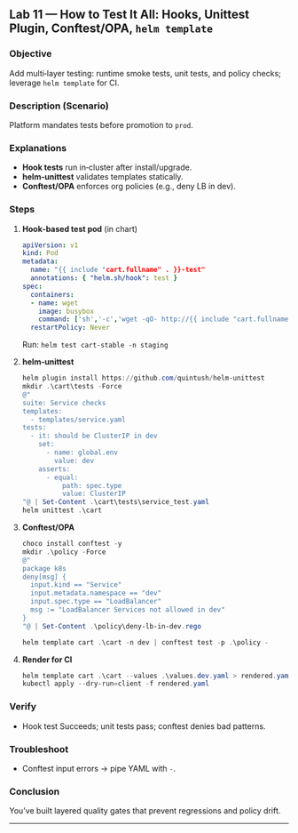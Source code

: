 ## Lab 11 — How to Test It All: Hooks, Unittest Plugin, Conftest/OPA, `helm template`

### Objective

Add multi‑layer testing: runtime smoke tests, unit tests, and policy checks; leverage `helm template` for CI.

### Description (Scenario)

Platform mandates tests before promotion to `prod`.

### Explanations

* **Hook tests** run in‑cluster after install/upgrade.
* **helm‑unittest** validates templates statically.
* **Conftest/OPA** enforces org policies (e.g., deny LB in dev).

### Steps

1. **Hook‑based test pod** (in chart)

   ```yaml
   apiVersion: v1
   kind: Pod
   metadata:
     name: "{{ include "cart.fullname" . }}-test"
     annotations: { "helm.sh/hook": test }
   spec:
     containers:
     - name: wget
       image: busybox
       command: ['sh','-c','wget -qO- http://{{ include "cart.fullname" . }}:{{ .Values.service.port }}/healthz || exit 1']
     restartPolicy: Never
   ```

   Run: `helm test cart-stable -n staging`
2. **helm‑unittest**

   ```powershell
   helm plugin install https://github.com/quintush/helm-unittest
   mkdir .\cart\tests -Force
   @"
   suite: Service checks
   templates:
     - templates/service.yaml
   tests:
     - it: should be ClusterIP in dev
       set:
         - name: global.env
           value: dev
       asserts:
         - equal:
             path: spec.type
             value: ClusterIP
   "@ | Set-Content .\cart\tests\service_test.yaml
   helm unittest .\cart
   ```
3. **Conftest/OPA**

   ```powershell
   choco install conftest -y
   mkdir .\policy -Force
   @"
   package k8s
   deny[msg] {
     input.kind == "Service"
     input.metadata.namespace == "dev"
     input.spec.type == "LoadBalancer"
     msg := "LoadBalancer Services not allowed in dev"
   }
   "@ | Set-Content .\policy\deny-lb-in-dev.rego

   helm template cart .\cart -n dev | conftest test -p .\policy -
   ```
4. **Render for CI**

   ```powershell
   helm template cart .\cart --values .\values.dev.yaml > rendered.yaml
   kubectl apply --dry-run=client -f rendered.yaml
   ```

### Verify

* Hook test Succeeds; unit tests pass; conftest denies bad patterns.

### Troubleshoot

* Conftest input errors → pipe YAML with `-`.

### Conclusion

You’ve built layered quality gates that prevent regressions and policy drift.

---

